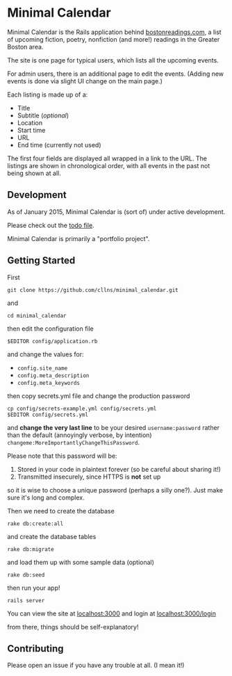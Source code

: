 Minimal Calendar
===

Minimal Calendar is the Rails application behind
[bostonreadings.com](http://bostonreadings.com),
a list of upcoming fiction, poetry, nonfiction (and more!)
readings in the Greater Boston area.


The site is one page for typical users, which lists all the upcoming events.

For admin users, there is an additional page to edit the events. (Adding new
events is done via slight UI change on the main page.)

Each listing is made up of a:
- Title
- Subtitle (*optional*)
- Location
- Start time
- URL
- End time (currently not used)

The first four fields are displayed all wrapped in a link to the URL.
The listings are shown in chronological order, with all events in the past not
being shown at all.


Development
---
As of January 2015, Minimal Calendar is (sort of) under active development.

Please check out the [todo file](todo.md).

Minimal Calendar is primarily a "portfolio project".


Getting Started
---
First

`git clone https://github.com/cllns/minimal_calendar.git`

and

`cd minimal_calendar`

then edit the configuration file

`$EDITOR config/application.rb`

and change the values for:

- `config.site_name`
- `config.meta_description`
- `config.meta_keywords`

then copy secrets.yml file and change the production password

```
cp config/secrets-example.yml config/secrets.yml
$EDITOR config/secrets.yml
```

and **change the very last line** to be your desired `username:password` rather
than the default (annoyingly verbose, by intention) `changeme:MoreImportantlyChangeThisPassword`.

Please note that this password will be:

1. Stored in your code in plaintext forever (so be careful about sharing it!)
2. Transmitted insecurely, since HTTPS is **not** set up

so it is wise to choose a unique password (perhaps a silly one?). Just make sure
it's long and complex.

Then we need to create the database

`rake db:create:all`

and create the database tables

`rake db:migrate`

and load them up with some sample data (optional)

`rake db:seed`

then run your app!

`rails server`

You can view the site at [localhost:3000](localhost:3000) and login at [localhost:3000/login](localhost:3000/login)

from there, things should be self-explanatory!


Contributing
---
Please open an issue if you have any trouble at all. (I mean it!)

